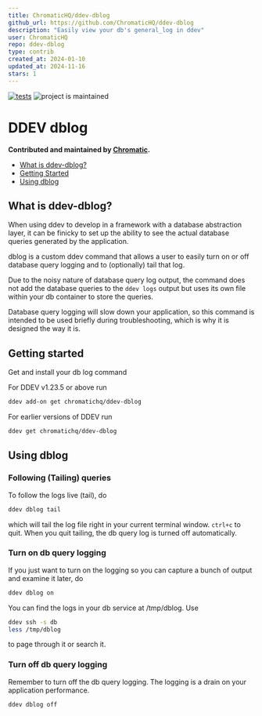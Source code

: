 ```yaml
---
title: ChromaticHQ/ddev-dblog
github_url: https://github.com/ChromaticHQ/ddev-dblog
description: "Easily view your db's general_log in ddev"
user: ChromaticHQ
repo: ddev-dblog
type: contrib
created_at: 2024-01-10
updated_at: 2024-11-16
stars: 1
---
```


[![tests](https://github.com/ChromaticHQ/ddev-dblog/actions/workflows/tests.yml/badge.svg)](https://github.com/ddev/ddev-dblog/actions/workflows/tests.yml) ![project is maintained](https://img.shields.io/maintenance/yes/2024.svg)

# DDEV dblog <!-- omit in toc -->
**Contributed and maintained by [Chromatic](https://www.chromatichq.com).**

* [What is ddev-dblog?](#what-is-ddev-dblog)
* [Getting Started](#getting-started)
* [Using dblog](#using-dblog)


## What is ddev-dblog?

When using ddev to develop in a framework with a database abstraction layer, it can be finicky to set up the ability to see the actual database queries generated by the application.

dblog is a custom ddev command that allows a user to easily turn on or off database query logging and to (optionally) tail that log.

Due to the noisy nature of database query log output, the command does not add the database queries to the `ddev logs` output but uses its own file within your db container to store the queries.

Database query logging will slow down your application, so this command is intended to be used briefly during troubleshooting, which is why it is designed the way it is.

## Getting started
Get and install your db log command

For DDEV v1.23.5 or above run

```sh
ddev add-on get chromatichq/ddev-dblog
```

For earlier versions of DDEV run

```sh
ddev get chromatichq/ddev-dblog
```

## Using dblog

### Following (Tailing) queries

To follow the logs live (tail), do

```sh
ddev dblog tail
```

which will tail the log file right in your current terminal window. `ctrl+c` to quit. When you quit tailing, the db query log is turned off automatically.

### Turn on db query logging
If you just want to turn on the logging so you can capture a bunch of output and examine it later, do

```sh
ddev dblog on
```

You can find the logs in your db service at /tmp/dblog. Use

```sh
ddev ssh -s db
less /tmp/dblog
```

to page through it or search it.

### Turn off db query logging
Remember to turn off the db query logging. The logging is a drain on your application performance.

```sh
ddev dblog off
```

